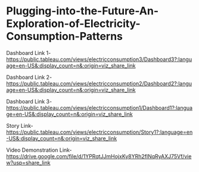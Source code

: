 # Plugging-into-the-Future-An-Exploration-of-Electricity-Consumption-Patterns

Dashboard Link 1-https://public.tableau.com/views/electricconsumption3/Dashboard3?:language=en-US&:display_count=n&:origin=viz_share_link

Dashboard Link 2-https://public.tableau.com/views/electricconsumption2/Dashboard2?:language=en-US&:display_count=n&:origin=viz_share_link

Dashboard Link 3-https://public.tableau.com/views/electricconsumption1/Dashboard1?:language=en-US&:display_count=n&:origin=viz_share_link

Story Link-https://public.tableau.com/views/electricconsumption/Story1?:language=en-US&:display_count=n&:origin=viz_share_link

Video Demonstration Link-https://drive.google.com/file/d/1YPRqtJJmHojxKy8YRh2flNqRyAXJ75Vf/view?usp=share_link
